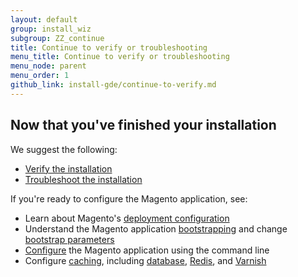 ```yaml
---
layout: default
group: install_wiz 
subgroup: ZZ_continue
title: Continue to verify or troubleshooting
menu_title: Continue to verify or troubleshooting
menu_node: parent
menu_order: 1
github_link: install-gde/continue-to-verify.md
---
```




## Now that you've finished your installation
We suggest the following:

*	<a href="{{ site.gdeurl }}install-gde/install/verify.html">Verify the installation</a>
*	<a href="{{ site.gdeurl }}install-gde/trouble/tshoot.html">Troubleshoot the installation</a>

If you're ready to configure the Magento application, see:

*	Learn about Magento's <a href="{{ site.gdeurl }}config-guide/config/config-php.html">deployment configuration</a>
*	Understand the Magento application <a href="{{ site.gdeurl }}config-guide/bootstrap/magento-bootstrap.html">bootstrapping</a> and change <a href="{{ site.gdeurl }}config-guide/bootstrap/magento-how-to-set.html">bootstrap parameters</a>
*	<a href="{{ site.gdeurl }}config-guide/cli/config-cli.html">Configure</a> the Magento application using the command line
*	Configure <a href="{{ site.gdeurl }}config-guide/config/caching.html">caching</a>, including <a href="{{ site.gdeurl }}config-guide/database/database.html">database</a>, <a href="{{ site.gdeurl }}config-guide/redis/config-redis.html">Redis</a>, and <a href="{{ site.gdeurl }}config-guide/varnish/config-varnish.html">Varnish</a>

